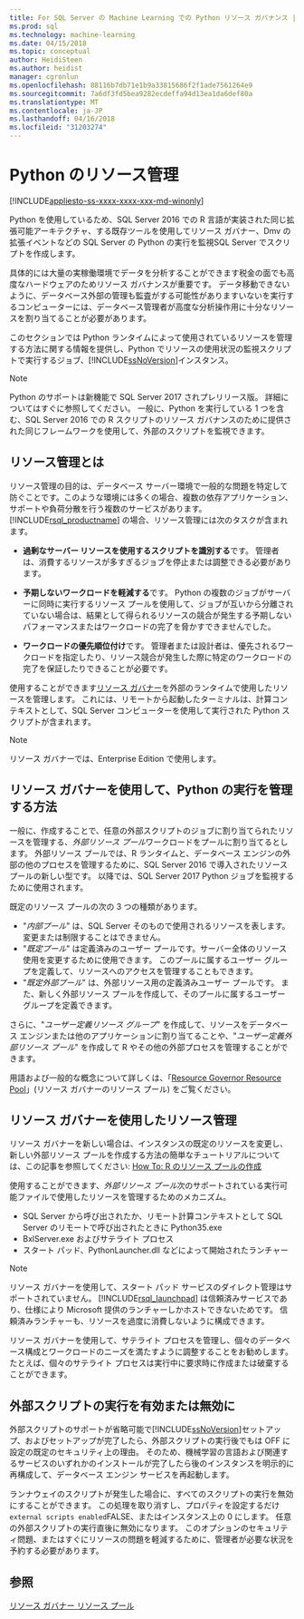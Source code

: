 ```yaml
---
title: For SQL Server の Machine Learning での Python リソース ガバナンス |Microsoft ドキュメント
ms.prod: sql
ms.technology: machine-learning
ms.date: 04/15/2018
ms.topic: conceptual
author: HeidiSteen
ms.author: heidist
manager: cgronlun
ms.openlocfilehash: 88116b7db71e1b9a33815686f2f1ade7561264e9
ms.sourcegitcommit: 7a6df3fd5bea9282ecdeffa94d13ea1da6def80a
ms.translationtype: MT
ms.contentlocale: ja-JP
ms.lasthandoff: 04/16/2018
ms.locfileid: "31203274"
---
```

# <a name="resource-governance-for-python"></a>Python のリソース管理
[!INCLUDE[appliesto-ss-xxxx-xxxx-xxx-md-winonly](../../includes/appliesto-ss-xxxx-xxxx-xxx-md-winonly.md)]

Python を使用しているため、SQL Server 2016 での R 言語が実装された同じ拡張可能アーキテクチャ、する既存ツールを使用してリソース ガバナー、Dmv の拡張イベントなどの SQL Server の Python の実行を監視SQL Server でスクリプトを作成します。

具体的には大量の実稼働環境でデータを分析することができます税金の面でも高度なハードウェアのためリソース ガバナンスが重要です。  データ移動できないように、データベース外部の管理も監査がする可能性がありますいないを実行するコンピューターには、データベース管理者が高度な分析操作用に十分なリソースを割り当てることが必要があります。

このセクションでは Python ランタイムによって使用されているリソースを管理する方法に関する情報を提供し、Python でリソースの使用状況の監視スクリプトで実行するジョブ、[!INCLUDE[ssNoVersion](../../includes/ssnoversion-md.md)]インスタンス。

> [!NOTE]
> Python のサポートは新機能で SQL Server 2017 されプレリリース版。 詳細についてはすぐに参照してください。
> 一般に、Python を実行している 1 つを含む、SQL Server 2016 での R スクリプトのリソース ガバナンスのために提供された同じフレームワークを使用して、外部のスクリプトを監視できます。

## <a name="what-is-resource-governance"></a>リソース管理とは

リソース管理の目的は、データベース サーバー環境で一般的な問題を特定して防ぐことです。このような環境には多くの場合、複数の依存アプリケーション、サポートや負荷分散を行う複数のサービスがあります。 [!INCLUDE[rsql_productname](../../includes/rsql-productname-md.md)] の場合、リソース管理には次のタスクが含まれます。  

+ **過剰なサーバー リソースを使用するスクリプトを識別する**です。 管理者は、消費するリソースが多すぎるジョブを停止または調整できる必要があります。

+ **予期しないワークロードを軽減する**です。 Python の複数のジョブがサーバーに同時に実行するリソース プールを使用して、ジョブが互いから分離されていない場合は、結果として得られるリソースの競合が発生する予期しないパフォーマンスまたはワークロードの完了を脅かすできませんでした。

+ **ワークロードの優先順位付け**です。 管理者または設計者は、優先されるワークロードを指定したり、リソース競合が発生した際に特定のワークロードの完了を保証したりできることが必要です。

使用することができます[リソース ガバナー](../../relational-databases/resource-governor/resource-governor.md)を外部のランタイムで使用したリソースを管理します。 これには、リモートから起動したターミナルは、計算コンテキストとして、SQL Server コンピューターを使用して実行された Python スクリプトが含まれます。

> [!NOTE] 
> リソース ガバナーでは、Enterprise Edition で使用します。

## <a name="how-to-use-resource-governor-to-manage-python-execution"></a>リソース ガバナーを使用して、Python の実行を管理する方法

一般に、作成することで、任意の外部スクリプトのジョブに割り当てられたリソースを管理する、*外部リソース プール*ワークロードをプールに割り当てるとします。 外部リソース プールでは、R ランタイムと、データベース エンジンの外部の他のプロセスを管理するために、SQL Server 2016 で導入されたリソース プールの新しい型です。 以降では、SQL Server 2017 Python ジョブを監視するために使用されます。

既定のリソース プールの次の 3 つの種類があります。

+ "*内部プール*" は、SQL Server そのもので使用されるリソースを表します。変更または制限することはできません。
+ "*既定プール*" は定義済みのユーザー プールです。サーバー全体のリソース使用を変更するために使用できます。 このプールに属するユーザー グループを定義して、リソースへのアクセスを管理することもできます。
+ "*既定外部プール*" は、外部リソース用の定義済みユーザー プールです。 また、新しく外部リソース プールを作成して、そのプールに属するユーザー グループを定義できます。

さらに、"*ユーザー定義リソース グループ*" を作成して、リソースをデータベース エンジンまたは他のアプリケーションに割り当てることや、"*ユーザー定義外部リソース プール*" を作成して R やその他の外部プロセスを管理することができます。

用語および一般的な概念について詳しくは、「[Resource Governor Resource Pool](../../relational-databases/resource-governor/resource-governor-resource-pool.md)」(リソース ガバナーのリソース プール) をご覧ください。

## <a name="resource-management-using-resource-governor"></a>リソース ガバナーを使用したリソース管理

リソース ガバナーを新しい場合は、インスタンスの既定のリソースを変更し、新しい外部リソース プールを作成する方法の簡単なチュートリアルについては、この記事を参照してください: [How To: R のリソース プールの作成](../../advanced-analytics/r-services/how-to-create-a-resource-pool-for-r.md)

使用することができます、*外部リソース プール*次のサポートされている実行可能ファイルで使用したリソースを管理するためのメカニズム。

+ SQL Server から呼び出されたか、リモート計算コンテキストとして SQL Server のリモートで呼び出されたときに Python35.exe
+ BxlServer.exe およびサテライト プロセス
+ スタート パッド、PythonLauncher.dll などによって開始されたランチャー

> [!NOTE]
> リソース ガバナーを使用して、スタート パッド サービスのダイレクト管理はサポートされていません。 [!INCLUDE[rsql_launchpad](../../includes/rsql-launchpad-md.md)] は信頼済みサービスであり、仕様により Microsoft 提供のランチャーしかホストできないためです。 信頼済みランチャーも、リソースを過度に消費しないように構成できます。

リソース ガバナーを使用して、サテライト プロセスを管理し、個々のデータベース構成とワークロードのニーズを満たすように調整することをお勧めします。  たとえば、個々のサテライト プロセスは実行中に要求時に作成または破棄することができます。

## <a name="disable-or-enable-external-script-execution"></a>外部スクリプトの実行を有効または無効に

外部スクリプトのサポートが省略可能で[!INCLUDE[ssNoVersion](../../includes/ssnoversion-md.md)]セットアップ、およびセットアップが完了したら、外部スクリプトの実行後でもは OFF に設定の既定のセキュリティ上の理由。 そのため、機械学習の言語および関連するサービスのいずれかのインストールが完了したら後のインスタンスを明示的に再構成して、データベース エンジン サービスを再起動します。

ランナウェイのスクリプトが発生した場合に、すべてのスクリプトの実行を無効にすることができます。 この処理を取り消すし、プロパティを設定するだけ`external scripts enabled`FALSE、またはインスタンス上の 0 にします。 任意の外部スクリプトの実行直後に無効になります。 このオプションのセキュリティ問題、またはすぐにリソースの問題を軽減するために、管理者が必要な状況を予約する必要があります。

## <a name="see-also"></a>参照

[リソース ガバナー リソース プール](../../relational-databases/resource-governor/resource-governor-resource-pool.md)

